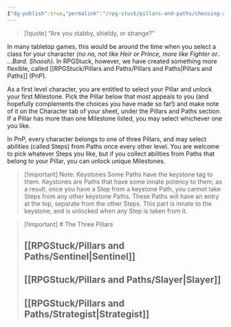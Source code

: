 ```yaml
---
{"dg-publish":true,"permalink":"/rpg-stuck/pillars-and-paths/choosing-a-pillar/"}
---
```



>[!quote] “Are you stabby, shieldy, or strange?”

In many tabletop games, this would be around the time when you select a class for your character *(no no, not like Heir or Prince, more like Fighter or.. ...Bard. Shoosh)*. In RPGStuck, however, we have created something more flexible, called [[RPGStuck/Pillars and Paths/Pillars and Paths\|Pillars and Paths]] (PnP).

As a first level character, you are entitled to select your Pillar and unlock your first Milestone. Pick the Pillar below that most appeals to you (and hopefully complements the choices you have made so far!) and make note of it on the Character tab of your sheet, under the Pillars and Paths section. If a Pillar has more than one Milestone listed, you may select whichever one you like.

In PnP, every character belongs to one of three Pillars, and may select abilities (called Steps) from Paths once every other level. You are welcome to pick whatever Steps you like, but if you collect abilities from Paths that belong to your Pillar, you can unlock unique Milestones.


>[!important] Note: Keystones
>Some Paths have the keystone tag to them. Keystones are Paths that have some innate potency to them; as a result, once you have a Step from a keystone Path, you cannot take Steps from any other keystone Paths. These Paths will have an entry at the top, separate from the other Steps. This part is innate to the keystone, and is unlocked when any Step is taken from it.


>[!important] # The Three Pillars
>## [[RPGStuck/Pillars and Paths/Sentinel\|Sentinel]]
>## [[RPGStuck/Pillars and Paths/Slayer\|Slayer]]
>## [[RPGStuck/Pillars and Paths/Strategist\|Strategist]]
